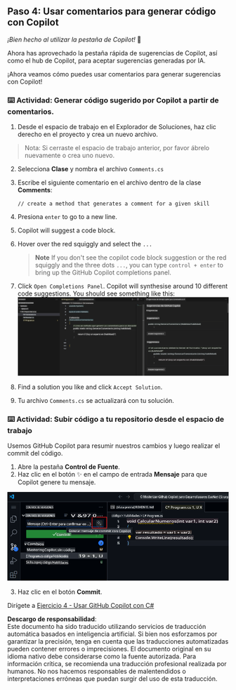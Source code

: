 ## Paso 4: Usar comentarios para generar código con Copilot

_¡Bien hecho al utilizar la pestaña de Copilot!_ :partying_face:

Ahora has aprovechado la pestaña rápida de sugerencias de Copilot, así como el hub de Copilot, para aceptar sugerencias generadas por IA.

¡Ahora veamos cómo puedes usar comentarios para generar sugerencias con Copilot!

### ⌨️ Actividad: Generar código sugerido por Copilot a partir de comentarios.

1. Desde el espacio de trabajo en el Explorador de Soluciones, haz clic derecho en el proyecto y crea un nuevo archivo.

> Nota: Si cerraste el espacio de trabajo anterior, por favor ábrelo nuevamente o crea uno nuevo.

2. Selecciona **Clase** y nombra el archivo `Comments.cs`  
3. Escribe el siguiente comentario en el archivo dentro de la clase **Comments**:  
   ```
   // create a method that generates a comment for a given skill
   ```  
4. Presiona `enter` to go to a new line.
5. Copilot will suggest a code block.
6. Hover over the red squiggly and select the `...`

   > **Note**
   > If you don't see the copilot code block suggestion or the red squiggly and the three dots `...`, you can type `control + enter` to bring up the GitHub Copilot completions panel.

7. Click `Open Completions Panel`. Copilot will synthesise around 10 different code suggestions. You should see something like this:
   ![VS Code showing suggestions to a comment](../../../../translated_images/4-copilot-comment-0.6d733817584d7c65751a01a4f4bf7090f6ef3c6923baeb6d10f08b09eed81b1e.es.png)
8. Find a solution you like and click `Accept Solution`.  
9. Tu archivo `Comments.cs` se actualizará con tu solución.

### ⌨️ Actividad: Subir código a tu repositorio desde el espacio de trabajo

Usemos GitHub Copilot para resumir nuestros cambios y luego realizar el commit del código.

1. Abre la pestaña **Control de Fuente**.  
2. Haz clic en el botón ✨ en el campo de entrada **Mensaje** para que Copilot genere tu mensaje.  

![Pestaña de commit abierta para generar mensaje con Copilot](../../../../translated_images/2-skills-commit.a21070faad74ea7fda9187f6f246c0dedc9bfc02d1c89dfe0554c9f0b28f2994.es.png)

3. Haz clic en el botón **Commit**.

Dirígete a [Ejercicio 4 - Usar GitHub Copilot con C#](../../04-Using-GitHub-Copilot-with-CSharp/README.md)

**Descargo de responsabilidad**:  
Este documento ha sido traducido utilizando servicios de traducción automática basados en inteligencia artificial. Si bien nos esforzamos por garantizar la precisión, tenga en cuenta que las traducciones automatizadas pueden contener errores o imprecisiones. El documento original en su idioma nativo debe considerarse como la fuente autorizada. Para información crítica, se recomienda una traducción profesional realizada por humanos. No nos hacemos responsables de malentendidos o interpretaciones erróneas que puedan surgir del uso de esta traducción.